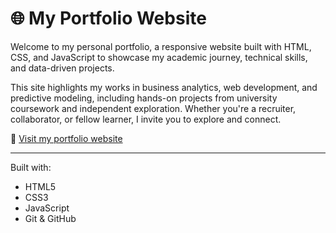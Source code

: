 # 🌐 My Portfolio Website

Welcome to my personal portfolio, a responsive website built with HTML, CSS, and JavaScript to showcase my academic journey, technical skills, and data-driven projects.

This site highlights my works in business analytics, web development, and predictive modeling, including hands-on projects from university coursework and independent exploration. Whether you're a recruiter, collaborator, or fellow learner, I invite you to explore and connect.

🔗 [Visit my portfolio website](https://yourusername.github.io/your-repo-name/)

---

Built with:
- HTML5
- CSS3
- JavaScript
- Git & GitHub

